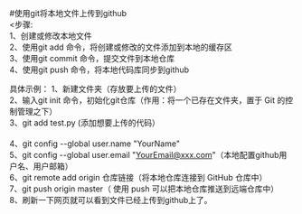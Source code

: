 #使用git将本地文件上传到github<br>
<步骤:<br>
    1、创建或修改本地文件<br>
    2、使用git add 命令，将创建或修改的文件添加到本地的缓存区<br>
    3、使用git commit 命令，提交文件到本地仓库<br>
    4、使用git push 命令，将本地代码库同步到github<br>
    

具体示例：
        1、新建文件夹（存放要上传的文件）<br>
        2、输入git init 命令，初始化git仓库（作用：将一个已存在文件夹，置于 Git 的控制管理之下）<br>
        3、git add test.py (添加想要上传的代码）<br><br>
        4、git config --global user.name "YourName"<br>
        5、git config --global user.email "YourEmail@xxx.com"（本地配置github用户名、用户邮箱）<br>
        6、git remote add origin 仓库链接（将本地仓库连接到 GitHub 仓库中）<br>
        7、git push origin master（ 使用 push 可以把本地仓库推送到远端仓库中）<br>
        8、刷新一下网页就可以看到文件已经上传到github上了。<br><br>
      
